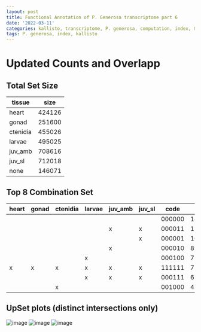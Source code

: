 ```yaml
---
layout: post
title: Functional Annotation of P. Generosa transcriptome part 6
date: '2022-03-11'
categories: kallisto, transcriptome, P. generosa, computation, index, QC, count data
tags: P. generosa, index, kallisto
---
```

# Updated Counts and Overlapp 
## Total Set Size 
| tissue  | size   |
|---------|--------|
| heart   | 424126 |
| gonad   | 251600 |
| ctenidia| 455026 |
| larvae  | 495025 |
| juv_amb | 708616 |
| juv_sl  | 712018 |
| none    | 146071 |

## Top 8 Combination Set
 | heart |gonad |ctenidia |larvae |juv_amb |juv_sl   |code   |size  |
 |-------|------|---------|-------|--------|---------|-------|------|
 |       |      |         |       |        |         |000000 |146071|
 |       |      |         |       |     x  |    x    |000011 |124086|
 |       |      |         |       |        |   x     |000001 |104224|
 |       |      |         |       |    x   |         |000010 | 89327|
 |       |      |         |     x |        |         |000100 | 77049|
 |     x |    x |     x   |    x  |     x  |     x   |111111 | 71960|
 |       |      |         |     x |       x|      x  |000111 | 65715|
 |       |      |       x |       |        |         |001000 | 43172|
 
## UpSet plots (distinct intersections only)
![image](https://user-images.githubusercontent.com/81712104/157967750-211b66cb-cf57-4a90-8106-68ae3b1f4d3c.png)
![image](https://user-images.githubusercontent.com/81712104/157967800-292cc13b-27d0-4a48-bd12-39b3e5c94b2f.png)
![image](https://user-images.githubusercontent.com/81712104/157967825-e27ab5d1-e65f-446e-8777-76326f043ea9.png)
